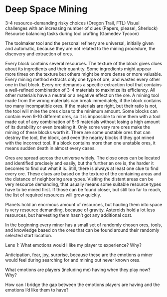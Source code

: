 # Deep Space Mining

3-4 resource-demanding risky choices (Oregon Trail, FTL)
Visual challenges with an increasing number of clues (Papers, please!, Sherlock)
Resource balancing tasks during tool crafting (Gamedev Tycoon)

The toolmaker tool and the personal refinery are universal, initially given and automatic, because they are not related to the mining procedure, the discovery and extraction of ores.

Every block contains several resources. The texture of the block gives clues about its ingredients and their quantity. Some ingredients might appear more times on the texture but others might be more dense or more valuable. Every mining method extracts only one type of ore, and wastes every other one in that block. Every ore demands a specific extraction tool that contains a well-refined combination of 3-4 materials to maximize its efficiency. All other materials have a neutral or a negative effect on the ore. A mining tool made from the wrong materials can break immediately, if the block contains too many incompatible ores. If the materials are right, but their ratio is not, the tool will mine the ores close to the minimum amount. Some blocks can contain even 9-10 different ores, so it is impossible to mine them with a tool made out of any combination of 5-6 materials without losing a high amount of its durability or even breaking it. Only some very rare ores make the mining of these blocks worth it. There are some unstable ores that can destroy the tool, the block, and even the nearby blocks if they got mined with the incorrect tool. If a block contains more than one unstable ores, it means sudden death in almost every cases.

Ores are spread across the universe widely. The close ones can be located and identified precisely and easily, but the further an ore is, the harder it becomes to find out what it is. Still, there is always at least one clue to find every ore. These clues are based on the texture of the containing areas and the distance of neighboring area types. Visiting the distant areas can be very resource demanding, that usually means some suitable resource types have to be mined first. If those can be found closer, but still too far to reach, the list of required resources will grow quickly.

Planets hold an enormous amount of resources, but hauling them into space is very resource demanding, because of gravity. Asteroids hold a lot less resources, but harvesting them hasn’t got any additional cost.

In the beginning every miner has a small set of randomly chosen ores, tools, and knowledge based on the ores that can be found around their randomly selected start location.

Lens 1:
What emotions would I like my player to experience? Why?

Anticipation, fear, joy, surprise, because these are the emotions a miner would feel during searching for and mining out never known ores.

What emotions are players (including me) having when they play now? Why?

How can I bridge the gap between the emotions players are having and the emotions I’d like them to have?
